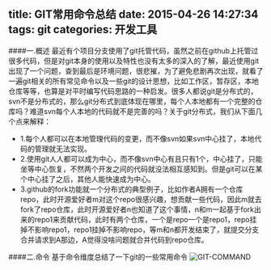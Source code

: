 title: GIT常用命令总结
date: 2015-04-26 14:27:34
tags: git
categories: 开发工具
---
####一.概述
最近有个项目分支使用了git托管代码，虽然之前在github上托管过很多代码，但是对git本身的使用以及特性也没有太多的深入的了解，最近使用git出现了一个问题，查到最后是环境问题，很悲摧，为了避免悲剧再次出现，就看了一遍git相关的所有常见命令以及一些git的设计思想，比如工作区，暂存区，本地仓库等等，也算是对平时编写代码思路的一种启发。很多人都说git是分布式的，svn不是分布式的，那么git分布式到底体现在哪里，每个人本地都有一个完整的仓库吗？难道svn每个人本地的代码就不是完善的吗？关于git分布式，我们从下面几个点来解释：

<!-- more -->

* 1.每个人都可以在本地管理代码的变更，而不像svn如果svn中心挂了，本地代码的管理就无法实现。
* 2.使用git人人都可以成为中心，而不像svn中心有且只有1个，中心挂了，只能坐等中心恢复，不然两个开发之间的代码就没法相互感知到。但是git可以在某个中心挂了之后，其他人能快速成为中心。
* 3.github的fork功能就一个分布式的典型例子，比如作者A拥有一个仓库repo，此时开源爱好者m对这个repo很感兴趣，想贡献一些代码，因此m就去fork了repo仓库，此时开源爱好者n也知道了这个事情，n和m一起基于fork出来的repo1来贡献代码，此时有两个仓库，一个是repo一个是repo1，repo挂掉不影响repo1，repo1挂掉不影响repo，等m和n都开发结束了，就提交分支合并请求到A那边，A觉得没啥问题就合并代码到repo仓库。



####二.命令
基于命令维度总结了一下git的一些常用命令
![GIT-COMMAND](http://bolinyoung.qiniudn.com/GIT%E5%B8%B8%E7%94%A8%E5%91%BD%E4%BB%A4.bmp)


